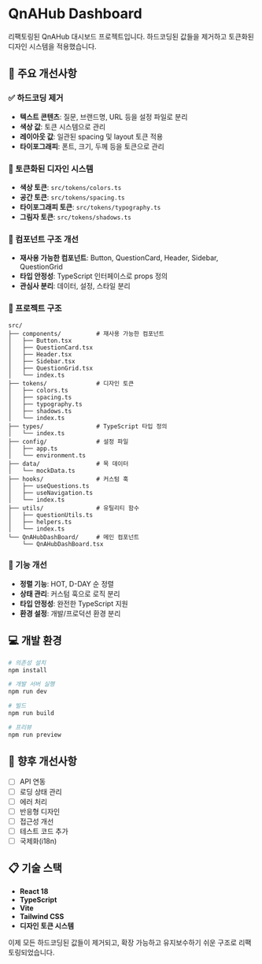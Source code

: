 # QnAHub Dashboard

리팩토링된 QnAHub 대시보드 프로젝트입니다. 하드코딩된 값들을 제거하고 토큰화된 디자인 시스템을 적용했습니다.

## 🚀 주요 개선사항

### ✅ 하드코딩 제거
- **텍스트 콘텐츠**: 질문, 브랜드명, URL 등을 설정 파일로 분리
- **색상 값**: 토큰 시스템으로 관리
- **레이아웃 값**: 일관된 spacing 및 layout 토큰 적용
- **타이포그래피**: 폰트, 크기, 두께 등을 토큰으로 관리

### 🎨 토큰화된 디자인 시스템
- **색상 토큰**: `src/tokens/colors.ts`
- **공간 토큰**: `src/tokens/spacing.ts`
- **타이포그래피 토큰**: `src/tokens/typography.ts`
- **그림자 토큰**: `src/tokens/shadows.ts`

### 🧩 컴포넌트 구조 개선
- **재사용 가능한 컴포넌트**: Button, QuestionCard, Header, Sidebar, QuestionGrid
- **타입 안정성**: TypeScript 인터페이스로 props 정의
- **관심사 분리**: 데이터, 설정, 스타일 분리

### 📁 프로젝트 구조

```
src/
├── components/          # 재사용 가능한 컴포넌트
│   ├── Button.tsx
│   ├── QuestionCard.tsx
│   ├── Header.tsx
│   ├── Sidebar.tsx
│   ├── QuestionGrid.tsx
│   └── index.ts
├── tokens/              # 디자인 토큰
│   ├── colors.ts
│   ├── spacing.ts
│   ├── typography.ts
│   ├── shadows.ts
│   └── index.ts
├── types/               # TypeScript 타입 정의
│   └── index.ts
├── config/              # 설정 파일
│   ├── app.ts
│   └── environment.ts
├── data/                # 목 데이터
│   └── mockData.ts
├── hooks/               # 커스텀 훅
│   ├── useQuestions.ts
│   ├── useNavigation.ts
│   └── index.ts
├── utils/               # 유틸리티 함수
│   ├── questionUtils.ts
│   ├── helpers.ts
│   └── index.ts
└── QnAHubDashBoard/     # 메인 컴포넌트
    └── QnAHubDashBoard.tsx
```

### 🔧 기능 개선
- **정렬 기능**: HOT, D-DAY 순 정렬
- **상태 관리**: 커스텀 훅으로 로직 분리
- **타입 안정성**: 완전한 TypeScript 지원
- **환경 설정**: 개발/프로덕션 환경 분리

## 💻 개발 환경

```bash
# 의존성 설치
npm install

# 개발 서버 실행
npm run dev

# 빌드
npm run build

# 프리뷰
npm run preview
```

## 🎯 향후 개선사항
- [ ] API 연동
- [ ] 로딩 상태 관리
- [ ] 에러 처리
- [ ] 반응형 디자인
- [ ] 접근성 개선
- [ ] 테스트 코드 추가
- [ ] 국제화(i18n)

## 📋 기술 스택
- **React 18**
- **TypeScript**
- **Vite**
- **Tailwind CSS**
- **디자인 토큰 시스템**

이제 모든 하드코딩된 값들이 제거되고, 확장 가능하고 유지보수하기 쉬운 구조로 리팩토링되었습니다.
